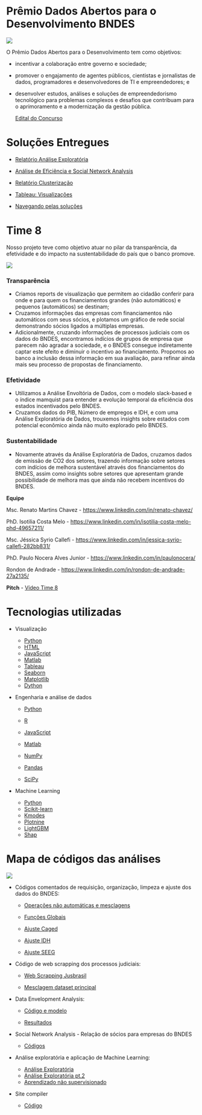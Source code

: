 # Prêmio Dados Abertos para o Desenvolvimento BNDES

![](img/bndes.jpeg)

O Prêmio Dados Abertos para o Desenvolvimento tem como objetivos: 

- incentivar a colaboração entre governo e sociedade;

- promover o engajamento de agentes públicos, cientistas e jornalistas de dados, programadores e desenvolvedores de TI e empreendedores; e

- desenvolver estudos, análises e soluções de empreendedorismo tecnológico para problemas complexos e desafios que contribuam para o aprimoramento e a modernização da gestão pública.

  [Edital do Concurso](https://www.bndes.gov.br/wps/wcm/connect/site/4af22351-97ad-4163-9c6c-15a8406591ed/Edital+Maratona+BNDES+vers%C3%A3o+final.pdf?MOD=AJPERES&CVID=nFujLIl)



# Soluções Entregues

- [Relatório Análise Exploratória](https://github.com/Renatochaz/premio-dados-abertos-BNDES/blob/main/Relatorio_analises.md)
- [Análise de Eficiência e Social Network Analysis](http://rondon.me/team8/)
- [Relatório Clusterização](https://github.com/Renatochaz/premio-dados-abertos-BNDES/blob/main/relatorio_cluster.md)
- [Tableau: Visualizações](https://public.tableau.com/app/profile/j.ssica.syrio.callefi)



- [Navegando pelas soluções](https://www.youtube.com/watch?v=I43Yg_ZeLrM)

  

# Time 8

Nosso projeto teve como objetivo atuar no pilar da transparência, da efetividade e do impacto na sustentabilidade do país que o banco promove.



![](img/cidadania.jpg)



 ### Transparência

- Criamos reports de visualização que permitem ao cidadão conferir para onde e para quem os financiamentos grandes (não automáticos) e pequenos (automáticos) se destinam;
- Cruzamos informações das empresas com financiamentos não automáticos com seus sócios, e plotamos um gráfico de rede social demonstrando sócios ligados a múltiplas empresas.
- Adicionalmente, cruzando informações de processos judiciais com os dados do BNDES, encontramos indícios de grupos de empresa que parecem não agradar a sociedade, e o BNDES consegue indiretamente captar este efeito e diminuir o incentivo ao financiamento. Propomos ao banco a inclusão dessa informação em sua avaliação, para refinar ainda mais seu processo de propostas de financiamento.

### Efetividade

- Utilizamos a Análise Envoltória de Dados, com o modelo slack-based e o índice mamquist para entender a evolução temporal da eficiência dos estados incentivados pelo BNDES. 
- Cruzamos dados do PIB, Número de empregos e IDH, e com uma Análise Exploratória de Dados, trouxemos insights sobre estados com potencial econômico ainda não muito explorado pelo BNDES.

### Sustentabilidade

- Novamente através da Análise Exploratória de Dados, cruzamos dados de emissão de CO2 dos setores, trazendo informação sobre setores com indícios de melhora sustentável através dos financiamentos do BNDES, assim como insights sobre setores que apresentam grande possibilidade de melhora mas que ainda não recebem incentivos do BNDES.



**Equipe**

Msc. Renato Martins Chavez - https://www.linkedin.com/in/renato-chavez/

PhD. Isotilia Costa Melo - https://www.linkedin.com/in/isotilia-costa-melo-phd-49657211/

Msc. Jéssica Syrio Callefi - https://www.linkedin.com/in/jessica-syrio-callefi-282bb831/

PhD. Paulo Nocera Alves Junior - https://www.linkedin.com/in/paulonocera/

Rondon de Andrade - https://www.linkedin.com/in/rondon-de-andrade-27a2135/



**Pitch** - [Vídeo Time 8](https://www.youtube.com/watch?v=e_A6jZoBxyk)



# Tecnologias utilizadas

- Visualização
  - [Python](https://www.python.org/)
  - [HTML](https://developer.mozilla.org/en-US/docs/Web/HTML#:~:text=HTML%20(HyperText%20Markup%20Language)%20is,and%20structure%20of%20web%20content.&text=HTML%20uses%20%22markup%22%20to%20annotate,display%20in%20a%20Web%20browser.)
  - [JavaScript](https://www.javascript.com/)
  - [Matlab](https://www.mathworks.com/products/matlab.html)
  - [Tableau](https://www.tableau.com/)
  - [Seaborn](https://seaborn.pydata.org/)
  - [Matplotlib](https://matplotlib.org/)
  - [Dython](http://shakedzy.xyz/dython/)
  
- Engenharia e análise de dados
  - [Python](https://www.python.org/)
  
  - [R](https://www.r-project.org/)
  
  - [JavaScript](https://www.javascript.com/)
  
  - [Matlab](https://www.mathworks.com/products/matlab.html)
  
  - [NumPy](https://numpy.org/)
  
  - [Pandas](https://pandas.pydata.org/)
  
  - [SciPy](https://www.scipy.org/)
  
- Machine Learning
  - [Python](https://www.python.org/)
  - [Scikit-learn](https://scikit-learn.org/)
  - [Kmodes](https://github.com/nicodv/kmodes)
  - [Plotnine](https://plotnine.readthedocs.io/)
  - [LightGBM](https://github.com/microsoft/LightGBM)
  - [Shap](https://github.com/slundberg/shap)



# Mapa de códigos das análises
![](img/codemap.png)


- Códigos comentados de requisição, organização, limpeza e ajuste dos dados do BNDES:

    - [Operações não automáticas e mesclagens](https://github.com/Renatochaz/premio-dados-abertos-BNDES/blob/main/transform-RAW-data.ipynb)

    - [Funções Globais](https://github.com/Renatochaz/premio-dados-abertos-BNDES/blob/main/global_functions.py) 

    - [Ajuste Caged](https://github.com/Renatochaz/premio-dados-abertos-BNDES/blob/main/adjust-CAGED-data.ipynb)

    - [Ajuste IDH](https://github.com/Renatochaz/premio-dados-abertos-BNDES/blob/main/adjust-IDH-data.ipynb)

    - [Ajuste SEEG](https://github.com/Renatochaz/premio-dados-abertos-BNDES/blob/main/adjust-SEEG-data.ipynb)

      

- Código de web scrapping dos processos judiciais:
  - [Web Scrapping Jusbrasil](https://github.com/Renatochaz/premio-dados-abertos-BNDES/blob/main/scrap_processos_judiciais.js)

  - [Mesclagem dataset principal](https://github.com/Renatochaz/premio-dados-abertos-BNDES/blob/main/join_processos.r)

    

- Data Envelopment Analysis:
  - [Código e modelo](https://github.com/Renatochaz/premio-dados-abertos-BNDES/blob/main/dea/PlotMalm.m)

  - [Resultados](https://github.com/Renatochaz/premio-dados-abertos-BNDES/tree/main/dea)

    

- Social Network Analysis - Relação de sócios para empresas do BNDES
  - [Códigos](https://github.com/Renatochaz/premio-dados-abertos-BNDES/tree/main/social_networks) 

    

- Análise exploratória e aplicação de Machine Learning:
    - [Análise Exploratória](https://github.com/Renatochaz/premio-dados-abertos-BNDES/blob/main/EDA.ipynb)
    - [Análise Exploratória pt.2](https://github.com/Renatochaz/premio-dados-abertos-BNDES/blob/main/EDA-2.ipynb)
    - [Aprendizado não supervisionado](https://github.com/Renatochaz/premio-dados-abertos-BNDES/blob/main/Cluster-analysis.ipynb)



- Site compiler
  - [Código](https://github.com/Renatochaz/premio-dados-abertos-BNDES/tree/main/www)

